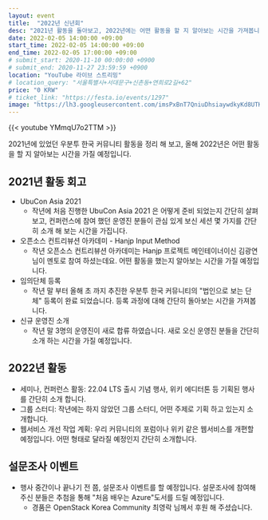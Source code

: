 ```yaml
---
layout: event
title:  "2022년 신년회"
desc: "2021년 활동을 돌아보고, 2022년에는 어떤 활동을 할 지 알아보는 시간을 가져봅니다."
date: 2022-02-05 14:00:00 +09:00
start_time: 2022-02-05 14:00:00 +09:00
end_time: 2022-02-05 17:00:00 +09:00
# submit_start: 2020-11-10 00:00:00 +0900
# submit_end: 2020-11-27 23:59:59 +0900
location: "YouTube 라이브 스트리밍"
# location_query: "서울특별시+서대문구+신촌동+연희로2길+62"
price: "0 KRW"
# ticket_link: "https://festa.io/events/1297"
image: "https://lh3.googleusercontent.com/imsPxBnT7QniuDhsiaywdkyKd8UTKuwYoxrg0lLTme5k5ZQzi07e49uiYTCMMc7vWtivKvqfo3JN3s_D3Sl2G2AWwOqS7m56GwaVZ8fBZX5jwxJEEGCTFigxT0V3-1K1SwG-Z0LYnVX-zAKIYX2X-Q16qswevTHFWKi1iJXEZE75bSEVPMEJxdzLP0wmGtTwkOthI7LtRM0jVWlk98Qr87ciX9vK5eVM8G8mSJ0TlSkmvsogOMwh03NppZCcqr12S3SkDxQ8jn5XYOjHis_g4iJuUieHnAwEaJpx7u3BM21zoH4s86DH2afwxxyOV7xz-KxlkdQJN20ZJv4HkhupvGYJq6C5R9JGyE1F-FB9gZc_JhyTP336TSLz4AijRSIZlFzfq0hgBJkwBt7XINm7_lS1T9aA7HEI4gOaGO15y-yCIZc5DuvL40QeurTH0eD61lTfpxQjGnA9vnG6So1TtJ2b1BX4ij2k8PTG8dVzx-y7gLYg17y0OGYSSxkpIz7MOq6h_cQSap2h59TDBSB175BaL0GdaiEX9QWP42Z0xGSKngG4A8aQINc91hXKZe6ZkkI9_ozQNCaimjqq5MXy8lMEyX3kxJtE025fhuyx_FGb49pddYQTJkYuV6TRCN6jch6OisvtOeEkACr7oEI7zNVNJYYV8f8wtcLBk_kOnO9iwg=s642-no"
---
```


{{< youtube YMmqU7o2TTM >}}


2021년에 있었던 우분투 한국 커뮤니티 활동을 정리 해 보고, 올해 2022년은 어떤 활동을 할 지 알아보는 시간을 가질 예정입니다.

## 2021년 활동 회고
- UbuCon Asia 2021
  - 작년에 처음 진행한 UbuCon Asia 2021 은 어떻게 준비 되었는지 간단히 살펴보고, 컨퍼런스에 참여 했던 운영진 분들이 관심 있게 보신 세션 몇 가지를 간단히 소개 해 보는 시간을 가집니다.
- 오픈소스 컨트리뷰션 아카데미 - Hanjp Input Method
  - 작년 오픈소스 컨트리뷰션 아카데미는 Hanjp 프로젝트 메인테이너이신 김광연님이 멘토로 참여 하셨는데요. 어떤 활동을 했는지 알아보는 시간을 가질 예정입니다.
- 임의단체 등록 
  - 작년 말 부터 올해 초 까지 추진한 우분투 한국 커뮤니티의 "법인으로 보는 단체" 등록이 완료 되었습니다. 등록 과정에 대해 간단히 돌아보는 시간을 가져봅니다.
- 신규 운영진 소개
  - 작년 말 3명의 운영진이 새로 합류 하였습니다. 새로 오신 운영진 분들을 간단히 소개 하는 시간을 가질 예정입니다.

## 2022년 활동 
- 세미나, 컨퍼런스 활동: 22.04 LTS 출시 기념 행사, 위키 에디터톤 등 기획된 행사를 간단히 소개 합니다.
- 그룹 스터디: 작년에는 하지 않았던 그룹 스터디, 어떤 주제로 기획 하고 있는지 소개합니다.
- 웹서비스 개선 작업 계획: 우리 커뮤니티의 포럼이나 위키 같은 웹서비스를 개편할 예정입니다. 어떤 형태로 달라질 예정인지 간단히 소개합니다.

## 설문조사 이벤트
- 행사 중간이나 끝나기 전 쯤, 설문조사 이벤트를 할 예정입니다. 설문조사에 참여해 주신 분들은 추첨을 통해 "처음 배우는 Azure"도서를 드릴 예정입니다.
  - 경품은 OpenStack Korea Community 최영락 님께서 후원 해 주셨습니다.

